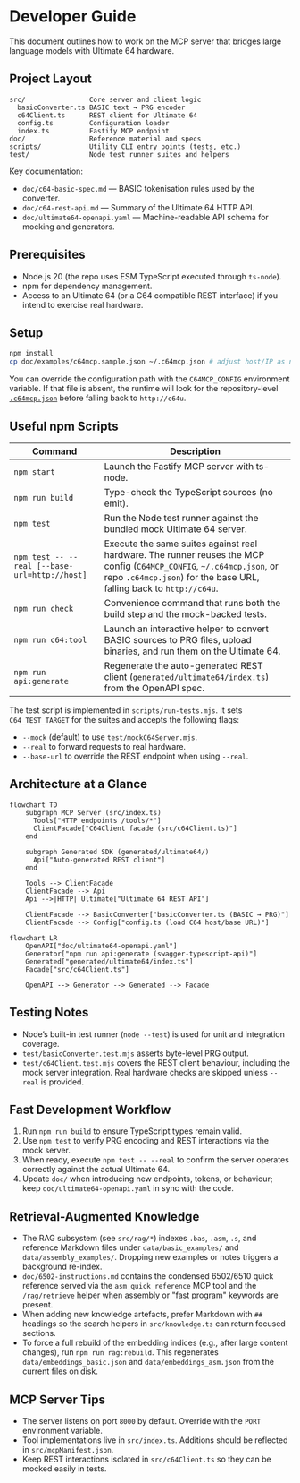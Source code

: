 # Developer Guide

This document outlines how to work on the MCP server that bridges large language models with Ultimate 64 hardware.

## Project Layout

```
src/                Core server and client logic
  basicConverter.ts BASIC text → PRG encoder
  c64Client.ts      REST client for Ultimate 64
  config.ts         Configuration loader
  index.ts          Fastify MCP endpoint
doc/                Reference material and specs
scripts/            Utility CLI entry points (tests, etc.)
test/               Node test runner suites and helpers
```

Key documentation:
- `doc/c64-basic-spec.md` — BASIC tokenisation rules used by the converter.
- `doc/c64-rest-api.md` — Summary of the Ultimate 64 HTTP API.
- `doc/ultimate64-openapi.yaml` — Machine-readable API schema for mocking and generators.

## Prerequisites

- Node.js 20 (the repo uses ESM TypeScript executed through `ts-node`).
- npm for dependency management.
- Access to an Ultimate 64 (or a C64 compatible REST interface) if you intend to exercise real hardware.

## Setup

```bash
npm install
cp doc/examples/c64mcp.sample.json ~/.c64mcp.json # adjust host/IP as needed
```

You can override the configuration path with the `C64MCP_CONFIG` environment variable. If that file is absent, the runtime will look for the repository-level [`.c64mcp.json`](../.c64mcp.json) before falling back to `http://c64u`.

## Useful npm Scripts

| Command | Description |
| --- | --- |
| `npm start` | Launch the Fastify MCP server with ts-node. |
| `npm run build` | Type-check the TypeScript sources (no emit). |
| `npm test` | Run the Node test runner against the bundled mock Ultimate 64 server. |
| `npm test -- --real [--base-url=http://host]` | Execute the same suites against real hardware. The runner reuses the MCP config (`C64MCP_CONFIG`, `~/.c64mcp.json`, or repo `.c64mcp.json`) for the base URL, falling back to `http://c64u`. |
| `npm run check` | Convenience command that runs both the build step and the mock-backed tests. |
| `npm run c64:tool` | Launch an interactive helper to convert BASIC sources to PRG files, upload binaries, and run them on the Ultimate 64. |
| `npm run api:generate` | Regenerate the auto-generated REST client (`generated/ultimate64/index.ts`) from the OpenAPI spec. |

The test script is implemented in `scripts/run-tests.mjs`. It sets `C64_TEST_TARGET` for the suites and accepts the following flags:
- `--mock` (default) to use `test/mockC64Server.mjs`.
- `--real` to forward requests to real hardware.
- `--base-url` to override the REST endpoint when using `--real`.

## Architecture at a Glance

```mermaid
flowchart TD
    subgraph MCP Server (src/index.ts)
      Tools["HTTP endpoints /tools/*"]
      ClientFacade["C64Client facade (src/c64Client.ts)"]
    end

    subgraph Generated SDK (generated/ultimate64/)
      Api["Auto-generated REST client"]
    end

    Tools --> ClientFacade
    ClientFacade --> Api
    Api -->|HTTP| Ultimate["Ultimate 64 REST API"]

    ClientFacade --> BasicConverter["basicConverter.ts (BASIC → PRG)"]
    ClientFacade --> Config["config.ts (load C64 host/base URL)"]
```

```mermaid
flowchart LR
    OpenAPI["doc/ultimate64-openapi.yaml"]
    Generator["npm run api:generate (swagger-typescript-api)"]
    Generated["generated/ultimate64/index.ts"]
    Facade["src/c64Client.ts"]

    OpenAPI --> Generator --> Generated --> Facade
```

## Testing Notes

- Node’s built-in test runner (`node --test`) is used for unit and integration coverage.
- `test/basicConverter.test.mjs` asserts byte-level PRG output.
- `test/c64Client.test.mjs` covers the REST client behaviour, including the mock server integration. Real hardware checks are skipped unless `--real` is provided.

## Fast Development Workflow

1. Run `npm run build` to ensure TypeScript types remain valid.
2. Use `npm test` to verify PRG encoding and REST interactions via the mock server.
3. When ready, execute `npm test -- --real` to confirm the server operates correctly against the actual Ultimate 64.
4. Update `doc/` when introducing new endpoints, tokens, or behaviour; keep `doc/ultimate64-openapi.yaml` in sync with the code.

## Retrieval-Augmented Knowledge

- The RAG subsystem (see `src/rag/*`) indexes `.bas`, `.asm`, `.s`, and reference Markdown files under `data/basic_examples/` and `data/assembly_examples/`. Dropping new examples or notes triggers a background re-index.
- `doc/6502-instructions.md` contains the condensed 6502/6510 quick reference served via the `asm_quick_reference` MCP tool and the `/rag/retrieve` helper when assembly or "fast program" keywords are present.
- When adding new knowledge artefacts, prefer Markdown with `##` headings so the search helpers in `src/knowledge.ts` can return focused sections.
- To force a full rebuild of the embedding indices (e.g., after large content changes), run `npm run rag:rebuild`. This regenerates `data/embeddings_basic.json` and `data/embeddings_asm.json` from the current files on disk.

## MCP Server Tips

- The server listens on port `8000` by default. Override with the `PORT` environment variable.
- Tool implementations live in `src/index.ts`. Additions should be reflected in `src/mcpManifest.json`.
- Keep REST interactions isolated in `src/c64Client.ts` so they can be mocked easily in tests.
